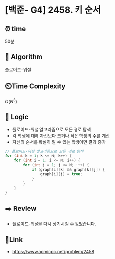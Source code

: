 # [백준- G4] 2458. 키 순서
 
## ⏰  **time**
50분

## :pushpin: **Algorithm**
플로이드-워셜

## ⏲️**Time Complexity**
$O(N^3)$

## :round_pushpin: **Logic**
- 플로이드-워셜 알고리즘으로 모든 경로 탐색
- 각 학생에 대해 자신보다 크거나 작은 학생의 수를 계산
- 자신의 순서를 확실히 알 수 있는 학생이면 결과 증가
```java
// 플로이드-워셜 알고리즘으로 모든 경로 탐색
for (int k = 1; k <= N; k++) {
	for (int i = 1; i <= N; i++) {
		for (int j = 1; j <= N; j++) {
			if (graph[i][k] && graph[k][j]) {
				graph[i][j] = true;
			}
		}
	}
}
```

## :black_nib: **Review**
- 플로이드-워셜을 다시 상기시킬 수 있었습니다.

## 📡**Link**
- https://www.acmicpc.net/problem/2458
